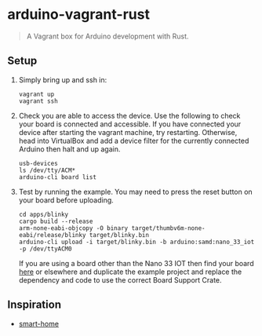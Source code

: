 # arduino-vagrant-rust

> A Vagrant box for Arduino development with Rust.

## Setup

1. Simply bring up and ssh in:

   ```shell
   vagrant up
   vagrant ssh
   ```

1. Check you are able to access the device. Use the following to check your board is connected and accessible. If you have connected your device after starting the vagrant machine, try restarting. Otherwise, head into VirtualBox and add a device filter for the currently connected Arduino then halt and up again.

   ```shell
   usb-devices
   ls /dev/tty/ACM*
   arduino-cli board list
   ```

1. Test by running the example. You may need to press the reset button on your board before uploading.

   ```shell
   cd apps/blinky
   cargo build --release
   arm-none-eabi-objcopy -O binary target/thumbv6m-none-eabi/release/blinky target/blinky.bin
   arduino-cli upload -i target/blinky.bin -b arduino:samd:nano_33_iot -p /dev/ttyACM0
   ```

   If you are using a board other than the Nano 33 IOT then find your board [here](https://github.com/atsamd-rs/atsamd) or elsewhere and duplicate the example project and replace the dependency and code to use the correct Board Support Crate.


## Inspiration

* [smart-home](https://github.com/olback/smart-home)
